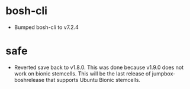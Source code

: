 
# bosh-cli

- Bumped bosh-cli to v7.2.4

# safe

- Reverted save back to v1.8.0.  This was done because v1.9.0 does not work on
  bionic stemcells.  This will be the last release of jumpbox-boshrelease that
  supports Ubuntu Bionic stemcells.
